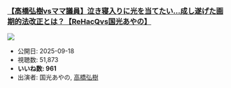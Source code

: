 ### [【高橋弘樹vsママ議員】泣き寝入りに光を当てたい…成し遂げた画期的法改正とは？【ReHacQvs国光あやの】](https://www.youtube.com/watch?v=XpvF36-qfRs)
[![](https://img.youtube.com/vi/XpvF36-qfRs/sddefault.jpg)](https://www.youtube.com/watch?v=XpvF36-qfRs)
-   公開日: 2025-09-18
-   視聴数: 51,873
-   **いいね数: 961**
-   出演者: 国光あやの, [高橋弘樹](/rehacq_fan/people/高橋弘樹 "wikilink")
